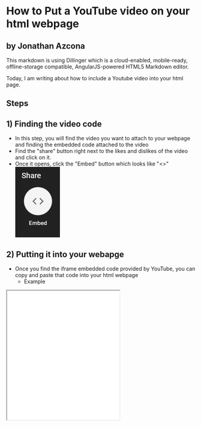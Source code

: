 # How to Put a YouTube video on your html webpage
## by Jonathan Azcona
This markdown is using Dillinger which is a cloud-enabled, mobile-ready, offline-storage compatible, AngularJS-powered HTML5 Markdown editor.

Today, I am writing about how to include a Youtube video into your html page.

## Steps
## 1) Finding the video code
- In this step, you will find the video you want to attach to your webpage and finding the embedded code attached to the video
- Find the "share" button right next to the likes and dislikes of the video and click on it.
- Once it opens, click the "Embed" button which looks like "<>"
![first image](first.JPG)

## 2) Putting it into your webapge
 - Once you find the iframe embedded code provided by YouTube, you can copy and paste that code into your html webpage
    - Example
        <!DOCTYPE html>
<html>
<body>
<iframe widtht="420" height="345" src="..."</iframe>
</body>
</html>

![second image](second.JPG)


## 3) Save and Reload your webpage
- Once it is done and pasted, reload your webpage and it should be there ready to play.
- Enjoy the video!
![third image]{third.JPG)

## Notes
- you can mess around with the width, height and a variety of style and formats like in HTML
- the "src='..' " is replaced with the link to the YouTube Video
    - Ex: <iframe width="156" height="542" src="https://www.youtube.com/watch?v=qz0aGYrrlhU" ...</iframe>
    

